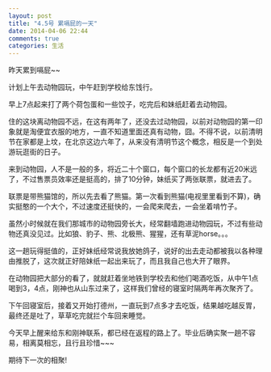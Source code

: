 ```yaml
---
layout: post
title: "4.5号 累嗝屁的一天"
date: 2014-04-06 22:44
comments: true
categories: 生活
---
```


<!-- more -->

昨天累到嗝屁~~

计划上午去动物园玩，中午赶到学校给东饯行。

早上7点起来打了两个荷包蛋和一些饺子，吃完后和妹纸赶着去动物园。

住的这块离动物园不远，在这有两年了，还没去过动物园，以前对动物园的第一印象就是淘便宜衣服的地方，一直不知道里面还真有动物，囧。不得不说，以前清明节在家都是上坟，在北京这边六年了，从来没有清明节这个概念，相反是一个到处游玩逛街的日子。

来到动物园，人不是一般的多，将近二十个窗口，每个窗口的长龙都有近20米远了，不过售票员效率还是挺高的，排了10分钟，妹纸买了两张联票，就进去了。

联票是带熊猫馆的，所以先去看了熊猫。第一次看到熊猫(电视里里看到不算)，确实挺憨的一个大个，不过速度还挺快的，一会爬来爬去，一会坐着啃竹子。

虽然小时候就在我们那城市的动物园旁长大，经常翻墙跑进动物园玩，不过有些动物还真没见过。比如狼、豹子、熊、北极熊、猩猩，还有草泥horse。。。

这一趟玩得挺值的，正好妹纸经常说我放她鸽子，说好的出去走动都被我以各种理由推脱了，这次就正好陪妹纸一起出来玩了，而且我自己也大开了眼界。

在动物园把大部分的看了，就就赶着坐地铁到学校去和他们喝酒吃饭，从中午1点喝到3，4点，刚神也从山东过来了，这样我们曾经的寝室时隔两年再次聚齐了。

下午回寝室后，接着又开始打德州，一直玩到7点多才去吃饭，结果越吃越反胃，最终还是吐了，草草吃完就拦个车回来睡觉。

今天早上醒来给东和刚神联系，都已经在返程的路上了。毕业后确实聚一趟不容易，相离莫相忘，且行且珍惜~~~

期待下一次的相聚!
